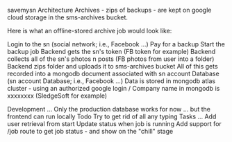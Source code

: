 savemysn
Architecture
Archives - zips of backups - are kept on google cloud storage in the sms-archives bucket.

Here is what an offline-stored archive job would look like:

Login to the sn (social network; i.e., Facebook ...)
Pay for a backup
Start the backup job
Backend gets the sn's token (FB token for example)
Backend collects all of the sn's photos n posts (FB photos from user into a folder)
Backend zips folder and uploads it to sms-archives bucket
All of this gets recorded into a mongodb document associated with sn account
Database (sn account Database; i.e., Facebook ...)
Data is stored in mongodb atlas cluster - using an authorized google login / Company name in mongodb is xxxxxxxx (SledgeSoft for example)

Development ...
Only the production database works for now ... but the frontend can run locally
Todo
Try to get rid of all any typing
Tasks ...
Add user retrieval from start Update status when job is running Add support for /job route to get job status - and show on the "chill" stage
